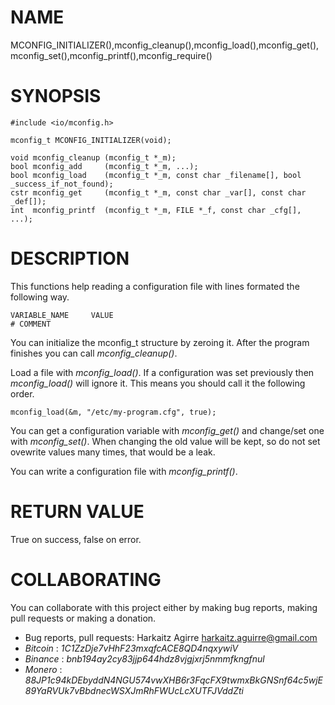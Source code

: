 # NAME

MCONFIG_INITIALIZER(),mconfig_cleanup(),mconfig_load(),mconfig_get(),
mconfig_set(),mconfig_printf(),mconfig_require()

# SYNOPSIS

    #include <io/mconfig.h>
    
    mconfig_t MCONFIG_INITIALIZER(void);
    
    void mconfig_cleanup (mconfig_t *_m);
    bool mconfig_add     (mconfig_t *_m, ...);
    bool mconfig_load    (mconfig_t *_m, const char _filename[], bool _success_if_not_found);
    cstr mconfig_get     (mconfig_t *_m, const char _var[], const char _def[]);
    int  mconfig_printf  (mconfig_t *_m, FILE *_f, const char _cfg[], ...);

# DESCRIPTION

This functions help reading a configuration file with lines formated the
following way.

    VARIABLE_NAME     VALUE
    # COMMENT

You can initialize the mconfig_t structure by zeroing it. After the program
finishes you can call *mconfig_cleanup()*.

Load a file with *mconfig_load()*. If a configuration was set previously then
*mconfig_load()* will ignore it. This means you should call it the following
order.

    mconfig_load(&m, "/etc/my-program.cfg", true);

You can get a configuration variable with *mconfig_get()* and change/set one
with *mconfig_set()*. When changing the old value will be kept, so do not
set ovewrite values many times, that would be a leak.

You can write a configuration file with *mconfig_printf()*.

# RETURN VALUE

True on success, false on error.

# COLLABORATING

You can collaborate with this project either by making bug reports,
making pull requests or making a donation.

- Bug reports, pull requests: Harkaitz Agirre <harkaitz.aguirre@gmail.com>
- *Bitcoin* : _1C1ZzDje7vHhF23mxqfcACE8QD4nqxywiV_
- *Binance* : _bnb194ay2cy83jjp644hdz8vjgjxrj5nmmfkngfnul_
- *Monero* : _88JP1c94kDEbyddN4NGU574vwXHB6r3FqcFX9twmxBkGNSnf64c5wjE89YaRVUk7vBbdnecWSXJmRhFWUcLcXUTFJVddZti_

